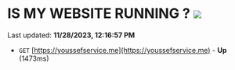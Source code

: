 # IS MY WEBSITE RUNNING ? [![](https://img.shields.io/static/v1?label=Sponsor&message=%E2%9D%A4&logo=GitHub&color=%23fe8e86)](https://github.com/sponsors/<username>)

Last updated: **11/28/2023, 12:16:57 PM**

- `GET` [https://youssefservice.me](https://youssefservice.me) - **Up** (1473ms)
